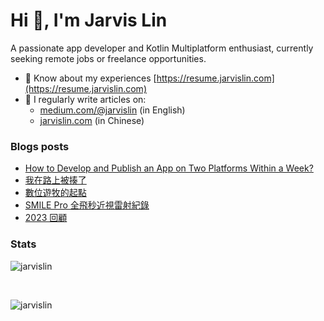 # Hi 👋, I'm Jarvis Lin
A passionate app developer and Kotlin Multiplatform enthusiast, currently seeking remote jobs or freelance opportunities.

- 📄 Know about my experiences [https://resume.jarvislin.com](https://resume.jarvislin.com)
- 📝 I regularly write articles on:
  - [medium.com/@jarvislin](https://medium.com/@jarvislin) (in English) 
  - [jarvislin.com](https://jarvislin.com) (in Chinese)


### Blogs posts
<!-- BLOG-POST-LIST:START -->
- [How to Develop and Publish an App on Two Platforms Within a Week?](https://medium.com/@jarvislin/how-to-develop-and-publish-an-app-on-two-platforms-within-a-week-918cea37dda2?source=rss-bce5b3604407------2)
- [我在路上被揍了](https://jarvislin.com/got-beaten-up-on-the-street/)
- [數位遊牧的起點](https://jarvislin.com/beginning-as-a-digital-nomad/)
- [SMILE Pro 全飛秒近視雷射紀錄](https://jarvislin.com/smile-pro/)
- [2023 回顧](https://jarvislin.com/2023-summary/)
<!-- BLOG-POST-LIST:END -->

### Stats

<p><img align="center" src="https://github-readme-stats.vercel.app/api?username=jarvislin&show_icons=true&locale=en&count_private=true" alt="jarvislin" /></p>
<br/>
<p><img align="center" src="https://github-readme-streak-stats.herokuapp.com/?user=jarvislin&" alt="jarvislin" /></p>
